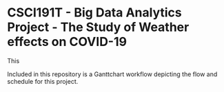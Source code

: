 # CSCI191T - Big Data Analytics Project - The Study of Weather effects on COVID-19

This 

Included in this repository is a Ganttchart workflow depicting the flow and schedule for this project. 
